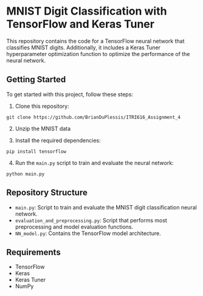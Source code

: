 <h1>MNIST Digit Classification with TensorFlow and Keras Tuner</h1>

<p>This repository contains the code for a TensorFlow neural network that classifies MNIST digits. Additionally, it includes a Keras Tuner hyperparameter optimization function to optimize the performance of the neural network.</p>

<h2>Getting Started</h2>

<p>To get started with this project, follow these steps:</p>

<ol>
  <li>Clone this repository:</li>
</ol>

<pre><code>git clone https://github.com/BrianDuPlessis/ITRI616_Assignment_4
</code></pre>

<ol start="2">
  <li>Unzip the MNIST data</li>
</ol>

<ol start="3">
  <li>Install the required dependencies:</li>
</ol>

<pre><code>pip install tensorflow
</code></pre>

<ol start="4">
  <li>Run the <code>main.py</code> script to train and evaluate the neural network:</li>
</ol>

<pre><code>python main.py
</code></pre>

<h2>Repository Structure</h2>

<ul>
  <li><code>main.py</code>: Script to train and evaluate the MNIST digit classification neural network.</li>
  <li><code>evaluation_and_preprocessing.py</code>: Script that performs most preprocessing and model evaluation functions.</li>
  <li><code>NN_model.py</code>: Contains the TensorFlow model architecture.</li>
</ul>

<h2>Requirements</h2>

<ul>
  <li>TensorFlow</li>
  <li>Keras</li>
  <li>Keras Tuner</li>
  <li>NumPy</li>
</ul>

